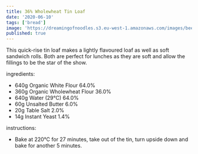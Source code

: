 ```yaml
---
title: 36% Wholewheat Tin Loaf
date: '2020-06-10'
tags: ['bread']
image: 'https://dreamingofnoodles.s3.eu-west-1.amazonaws.com/images/beef-tantanmen-ramen.jpeg'
published: true
---
```


This quick-rise tin loaf makes a lightly flavoured loaf as well as soft sandwich rolls. Both are perfect for lunches as they are soft and allow the fillings to be the star of the show. 

ingredients:
 - 640g Organic White Flour 64.0%
 - 360g Organic Wholewheat Flour 36.0%
 - 640g Water (29℃) 64.0%
 - 60g Unsalted Butter 6.0%
 - 20g Table Salt 2.0%
 - 14g Instant Yeast 1.4%

instructions:
 - Bake at 220℃ for 27 minutes, take out of the tin, turn upside down and bake for another 5 minutes.